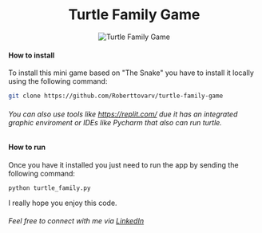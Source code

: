 <h1 align="center">Turtle Family Game</h1>

<p align="center">
  <img src="https://github.com/user-attachments/assets/e36416ee-b7a3-4fe4-b778-3f7afc3cfa6b" alt="Turtle Family Game">
</p>

#### How to install

To install this mini game based on "The Snake" you have to install it locally using the following command:

```bash
git clone https://github.com/Roberttovarv/turtle-family-game

```
###### You can also use tools like https://replit.com/ due it has an integrated graphic enviroment or IDEs like Pycharm that also can run turtle.

#### How to run

Once you have it installed you just need to run the app by sending the following command:
```
python turtle_family.py
```

I really hope you enjoy this code.

###### Feel free to connect with me via [LinkedIn](https://www.linkedin.com/in/roberttovarv)
